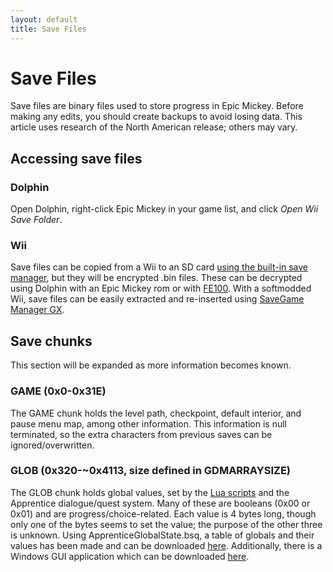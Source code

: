 ```yaml
---
layout: default
title: Save Files
---
```


# Save Files

Save files are binary files used to store progress in Epic Mickey. Before making any edits, you should create backups to avoid losing data. This article uses research of the North American release; others may vary.

## Accessing save files

### Dolphin

Open Dolphin, right-click Epic Mickey in your game list, and click *Open Wii Save Folder*.

### Wii

Save files can be copied from a Wii to an SD card [using the built-in save manager](https://en-americas-support.nintendo.com/app/answers/detail/a_id/2720/~/how-to-copy-save-data-to-an-sd-card), but they will be encrypted .bin files. These can be decrypted using Dolphin with an Epic Mickey rom or with [FE100](https://wiibrew.org/wiki/FE100). With a softmodded Wii, save files can be easily extracted and re-inserted using [SaveGame Manager GX](https://wiibrew.org/wiki/SaveGame_Manager_GX).

## Save chunks

This section will be expanded as more information becomes known.

### GAME (0x0-0x31E)

The GAME chunk holds the level path, checkpoint, default interior, and pause menu map, among other information. This information is null terminated, so the extra characters from previous saves can be ignored/overwritten.

### GLOB (0x320-~0x4113, size defined in GDMARRAYSIZE)

The GLOB chunk holds global values, set by the [Lua scripts](./lua-files) and the Apprentice dialogue/quest system. Many of these are booleans (0x00 or 0x01) and are progress/choice-related. Each value is 4 bytes long, though only one of the bytes seems to set the value; the purpose of the other three is unknown. Using ApprenticeGlobalState.bsq, a table of globals and their values has been made and can be downloaded [here](./downloads/GlobalOffsets.csv). Additionally, there is a Windows GUI application which can be downloaded [here](./tools/global-editor).

